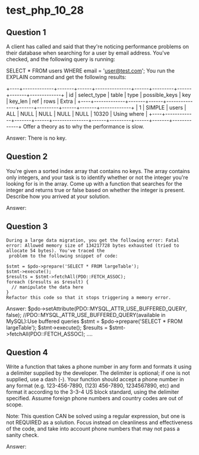 # test_php_10_28
## Question 1
  A client has called and said that they're noticing performance problems on their database when searching for a user by email address. You've checked, and the following query is running:

  SELECT * FROM users WHERE email = 'user@test.com';
  You run the EXPLAIN command and get the following results:

  +----+-------------+-------+------+---------------+------+---------+------+-------+-------------+
  | id | select_type | table | type | possible_keys | key  | key_len | ref  | rows  | Extra       |
  +----+-------------+-------+------+---------------+------+---------+------+-------+-------------+
  |  1 | SIMPLE      | users | ALL  | NULL          | NULL | NULL    | NULL | 10320 | Using where |
  +----+-------------+-------+------+---------------+------+---------+------+-------+-------------+
  Offer a theory as to why the performance is slow.

Answer:
  There is no key.
  
## Question 2
You're given a sorted index array that contains no keys. The array contains only integers, and your task is to identify whether or not the integer you're looking for is in the array. Come up with a function that searches for the integer and returns true or false based on whether the integer is present. Describe how you arrived at your solution.

Answer:
  <?php
      function searchInArray($arrayList, $findInt){
          in_array($findInt, $arrayList, true);
      }

      $givenArray = [3, 5, 8, 11, 12, 50, 100, 111, 123];

      var_dump(searchInArray($givenArray, 11));
  ?>
## Question 3
    During a large data migration, you get the following error: Fatal error: Allowed memory size of 134217728 bytes exhausted (tried to allocate 54 bytes). You've traced the
     problem to the following snippet of code:

    $stmt = $pdo->prepare('SELECT * FROM largeTable');
    $stmt->execute();
    $results = $stmt->fetchAll(PDO::FETCH_ASSOC);
    foreach ($results as $result) {
      // manipulate the data here
    }
    Refactor this code so that it stops triggering a memory error.
    
 Answer:
  $pdo->setAttribute(PDO::MYSQL_ATTR_USE_BUFFERED_QUERY, false);  //PDO::MYSQL_ATTR_USE_BUFFERED_QUERY(available in MySQL):Use buffered queries
  $stmt = $pdo->prepare('SELECT * FROM largeTable');
  $stmt->execute();
  $results = $stmt->fetchAll(PDO::FETCH_ASSOC);
  ....
## Question 4
  Write a function that takes a phone number in any form and formats it using a delimiter supplied by the developer. The delimiter is optional; if one is not supplied, use a dash (-). Your function should accept a phone number in any format (e.g. 123-456-7890, (123) 456-7890, 1234567890, etc) and format it according to the 3-3-4 US block standard, using the delimiter specified. Assume foreign phone numbers and country codes are out of scope.

  Note: This question CAN be solved using a regular expression, but one is not REQUIRED as a solution. Focus instead on cleanliness and effectiveness of the code, and take into account phone numbers that may not pass a sanity check.

Answer:
  
